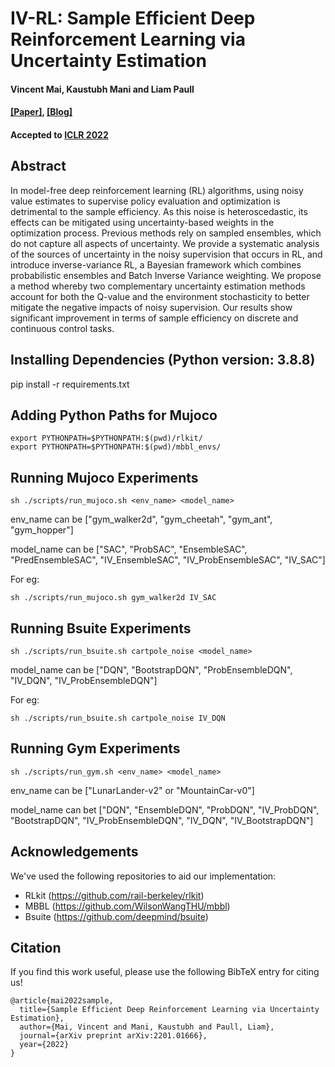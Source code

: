 # IV-RL: Sample Efficient Deep Reinforcement Learning via Uncertainty Estimation 
#### Vincent Mai, Kaustubh Mani and Liam Paull 

#### [[Paper]](https://openreview.net/forum?id=vrW3tvDfOJQ), [[Blog]](https://montrealrobotics.ca/ivrl/)

#### Accepted to [ICLR 2022](https://iclr.cc/)

## Abstract

In model-free deep reinforcement learning (RL) algorithms, using noisy value estimates to supervise policy evaluation and optimization is detrimental to the sample efficiency. As this noise is heteroscedastic, its effects can be mitigated using uncertainty-based weights in the optimization process. Previous methods rely on sampled ensembles, which do not capture all aspects of uncertainty. We provide a systematic analysis of the sources of uncertainty in the noisy supervision that occurs in RL, and introduce inverse-variance RL, a Bayesian framework which combines probabilistic ensembles and Batch Inverse Variance weighting. We propose a method whereby two complementary uncertainty estimation methods account for both the Q-value and the environment stochasticity to better mitigate the negative impacts of noisy supervision. Our results show significant improvement in terms of sample efficiency on discrete and continuous control tasks.

## Installing Dependencies (Python version: 3.8.8)

pip install -r requirements.txt

## Adding Python Paths for Mujoco

	export PYTHONPATH=$PYTHONPATH:$(pwd)/rlkit/
	export PYTHONPATH=$PYTHONPATH:$(pwd)/mbbl_envs/


## Running Mujoco Experiments 

	sh ./scripts/run_mujoco.sh <env_name> <model_name>


env_name can be ["gym_walker2d", "gym_cheetah", "gym_ant", "gym_hopper"]

model_name can be ["SAC", "ProbSAC", "EnsembleSAC", "PredEnsembleSAC", "IV_EnsembleSAC", "IV_ProbEnsembleSAC", "IV_SAC"]


For eg:

	sh ./scripts/run_mujoco.sh gym_walker2d IV_SAC

## Running Bsuite Experiments

	sh ./scripts/run_bsuite.sh cartpole_noise <model_name> 

model_name can be ["DQN", "BootstrapDQN", "ProbEnsembleDQN", "IV_DQN", "IV_ProbEnsembleDQN"]

For eg:
	
	sh ./scripts/run_bsuite.sh cartpole_noise IV_DQN 


## Running Gym Experiments

	sh ./scripts/run_gym.sh <env_name> <model_name>

env_name can be ["LunarLander-v2" or "MountainCar-v0"]

model_name can bet ["DQN", "EnsembleDQN", "ProbDQN", "IV_ProbDQN", "BootstrapDQN", "IV_ProbEnsembleDQN", "IV_DQN", "IV_BootstrapDQN"]


## Acknowledgements

We've used the following repositories to aid our implementation:

- RLkit (https://github.com/rail-berkeley/rlkit)
- MBBL (https://github.com/WilsonWangTHU/mbbl)
- Bsuite (https://github.com/deepmind/bsuite)

## Citation

If you find this work useful, please use the following BibTeX entry for citing us!

```
@article{mai2022sample,
  title={Sample Efficient Deep Reinforcement Learning via Uncertainty Estimation},
  author={Mai, Vincent and Mani, Kaustubh and Paull, Liam},
  journal={arXiv preprint arXiv:2201.01666},
  year={2022}
}
```

